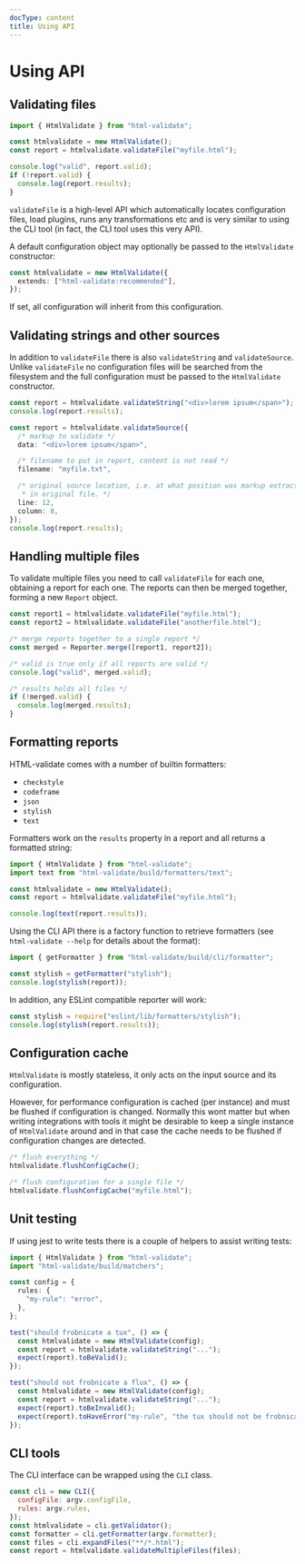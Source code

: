 ```yaml
---
docType: content
title: Using API
---
```


# Using API

## Validating files

```typescript
import { HtmlValidate } from "html-validate";

const htmlvalidate = new HtmlValidate();
const report = htmlvalidate.validateFile("myfile.html");

console.log("valid", report.valid);
if (!report.valid) {
  console.log(report.results);
}
```

`validateFile` is a high-level API which automatically locates configuration
files, load plugins, runs any transformations etc and is very similar to using
the CLI tool (in fact, the CLI tool uses this very API).

A default configuration object may optionally be passed to the `HtmlValidate`
constructor:

```typescript
const htmlvalidate = new HtmlValidate({
  extends: ["html-validate:recommended"],
});
```

If set, all configuration will inherit from this configuration.

## Validating strings and other sources

In addition to `validateFile` there is also `validateString` and
`validateSource`. Unlike `validateFile` no configuration files will be searched
from the filesystem and the full configuration must be passed to the
`HtmlValidate` constructor.

```typescript
const report = htmlvalidate.validateString("<div>lorem ipsum</span>");
console.log(report.results);
```

```typescript
const report = htmlvalidate.validateSource({
  /* markup to validate */
  data: "<div>lorem ipsum</span>",

  /* filename to put in report, content is not read */
  filename: "myfile.txt",

  /* original source location, i.e. at what position was markup extracted from
   * in original file. */
  line: 12,
  column: 8,
});
console.log(report.results);
```

## Handling multiple files

To validate multiple files you need to call `validateFile` for each one,
obtaining a report for each one. The reports can then be merged together,
forming a new `Report` object.

```typescript
const report1 = htmlvalidate.validateFile("myfile.html");
const report2 = htmlvalidate.validateFile("anotherfile.html");

/* merge reports together to a single report */
const merged = Reporter.merge([report1, report2]);

/* valid is true only if all reports are valid */
console.log("valid", merged.valid);

/* results holds all files */
if (!merged.valid) {
  console.log(merged.results);
}
```

## Formatting reports

HTML-validate comes with a number of builtin formatters:

- `checkstyle`
- `codeframe`
- `json`
- `stylish`
- `text`

Formatters work on the `results` property in a report and all returns a
formatted string:

```typescript
import { HtmlValidate } from "html-validate";
import text from "html-validate/build/formatters/text";

const htmlvalidate = new HtmlValidate();
const report = htmlvalidate.validateFile("myfile.html");

console.log(text(report.results));
```

Using the CLI API there is a factory function to retrieve formatters (see
`html-validate --help` for details about the format):

```typescript
import { getFormatter } from "html-validate/build/cli/formatter";

const stylish = getFormatter("stylish");
console.log(stylish(report));
```

In addition, any ESLint compatible reporter will work:

```typescript
const stylish = require("eslint/lib/formatters/stylish");
console.log(stylish(report.results));
```

## Configuration cache

`HtmlValidate` is mostly stateless, it only acts on the input source and its
configuration.

However, for performance configuration is cached (per instance) and must be
flushed if configuration is changed. Normally this wont matter but when writing
integrations with tools it might be desirable to keep a single instance of
`HtmlValidate` around and in that case the cache needs to be flushed if
configuration changes are detected.

```typescript
/* flush everything */
htmlvalidate.flushConfigCache();

/* flush configuration for a single file */
htmlvalidate.flushConfigCache("myfile.html");
```

## Unit testing

If using jest to write tests there is a couple of helpers to assist writing
tests:

```typescript
import { HtmlValidate } from "html-validate";
import "html-validate/build/matchers";

const config = {
  rules: {
    "my-rule": "error",
  },
};

test("should frobnicate a tux", () => {
  const htmlvalidate = new HtmlValidate(config);
  const report = htmlvalidate.validateString("...");
  expect(report).toBeValid();
});

test("should not frobnicate a flux", () => {
  const htmlvalidate = new HtmlValidate(config);
  const report = htmlvalidate.validateString("...");
  expect(report).toBeInvalid();
  expect(report).toHaveError("my-rule", "the tux should not be frobnicated by a flux");
});
```

## CLI tools

The CLI interface can be wrapped using the `CLI` class.

```js
const cli = new CLI({
  configFile: argv.configFile,
  rules: argv.rules,
});
const htmlvalidate = cli.getValidator();
const formatter = cli.getFormatter(argv.formatter);
const files = cli.expandFiles("**/*.html");
const report = htmlvalidate.validateMultipleFiles(files);
```
